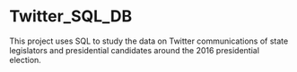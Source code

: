# Twitter_SQL_DB
This project uses SQL to study the data on Twitter communications of state legislators and presidential candidates around the 2016 presidential election. 
